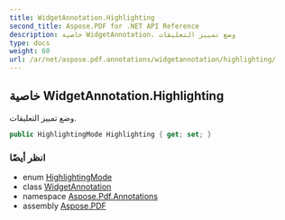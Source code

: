 ```yaml
---
title: WidgetAnnotation.Highlighting
second_title: Aspose.PDF for .NET API Reference
description: خاصية WidgetAnnotation. وضع تمييز التعليقات
type: docs
weight: 60
url: /ar/net/aspose.pdf.annotations/widgetannotation/highlighting/
---
```

## خاصية WidgetAnnotation.Highlighting

وضع تمييز التعليقات.

```csharp
public HighlightingMode Highlighting { get; set; }
```

### انظر أيضًا

* enum [HighlightingMode](../../highlightingmode/)
* class [WidgetAnnotation](../)
* namespace [Aspose.Pdf.Annotations](../../../aspose.pdf.annotations/)
* assembly [Aspose.PDF](../../../)